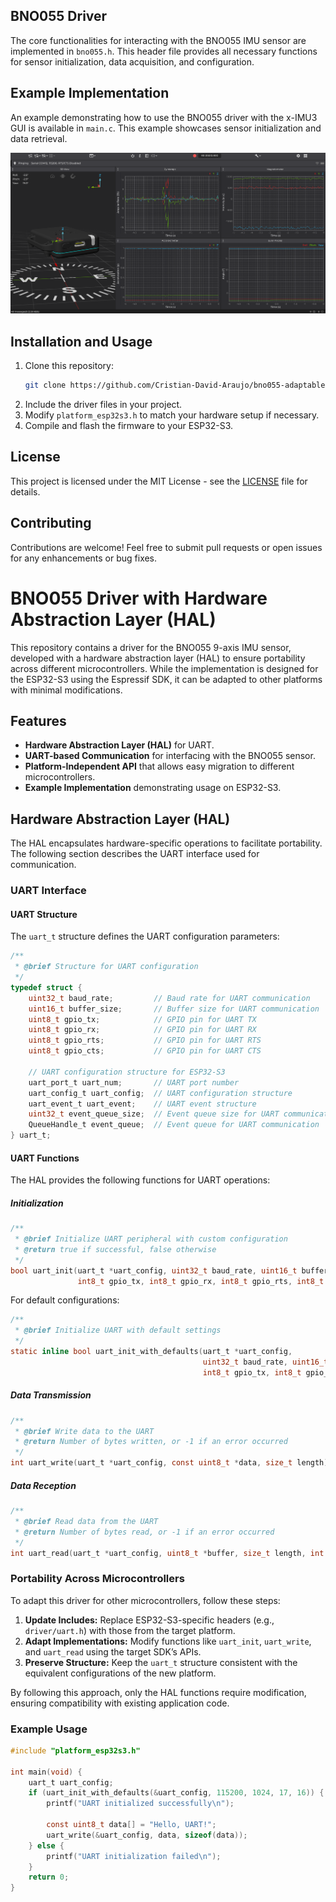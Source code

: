 ## BNO055 Driver
The core functionalities for interacting with the BNO055 IMU sensor are implemented in `bno055.h`. This header file provides all necessary functions for sensor initialization, data acquisition, and configuration.

## Example Implementation
An example demonstrating how to use the BNO055 driver with the x-IMU3 GUI is available in `main.c`. This example showcases sensor initialization and data retrieval.

![Example Usage with x-IMU3 GUI](img/image.png)

## Installation and Usage
1. Clone this repository:
   ```sh
   git clone https://github.com/Cristian-David-Araujo/bno055-adaptable-driver.git
   ```
2. Include the driver files in your project.
3. Modify `platform_esp32s3.h` to match your hardware setup if necessary.
4. Compile and flash the firmware to your ESP32-S3.

## License
This project is licensed under the MIT License - see the [LICENSE](LICENSE) file for details.

## Contributing
Contributions are welcome! Feel free to submit pull requests or open issues for any enhancements or bug fixes.


# BNO055 Driver with Hardware Abstraction Layer (HAL)

This repository contains a driver for the BNO055 9-axis IMU sensor, developed with a hardware abstraction layer (HAL) to ensure portability across different microcontrollers. While the implementation is designed for the ESP32-S3 using the Espressif SDK, it can be adapted to other platforms with minimal modifications.

## Features
- **Hardware Abstraction Layer (HAL)** for UART.
- **UART-based Communication** for interfacing with the BNO055 sensor.
- **Platform-Independent API** that allows easy migration to different microcontrollers.
- **Example Implementation** demonstrating usage on ESP32-S3.

## Hardware Abstraction Layer (HAL)
The HAL encapsulates hardware-specific operations to facilitate portability. The following section describes the UART interface used for communication.

### UART Interface
#### UART Structure
The `uart_t` structure defines the UART configuration parameters:
```c
/**
 * @brief Structure for UART configuration
 */
typedef struct {
    uint32_t baud_rate;         // Baud rate for UART communication
    uint16_t buffer_size;       // Buffer size for UART communication
    uint8_t gpio_tx;            // GPIO pin for UART TX
    uint8_t gpio_rx;            // GPIO pin for UART RX
    uint8_t gpio_rts;           // GPIO pin for UART RTS
    uint8_t gpio_cts;           // GPIO pin for UART CTS

    // UART configuration structure for ESP32-S3
    uart_port_t uart_num;       // UART port number
    uart_config_t uart_config;  // UART configuration structure
    uart_event_t uart_event;    // UART event structure
    uint32_t event_queue_size;  // Event queue size for UART communication
    QueueHandle_t event_queue;  // Event queue for UART communication
} uart_t;
```

#### UART Functions
The HAL provides the following functions for UART operations:

##### Initialization
```c
/**
 * @brief Initialize UART peripheral with custom configuration
 * @return true if successful, false otherwise
 */
bool uart_init(uart_t *uart_config, uint32_t baud_rate, uint16_t buffer_size,
               int8_t gpio_tx, int8_t gpio_rx, int8_t gpio_rts, int8_t gpio_cts);
```
For default configurations:
```c
/**
 * @brief Initialize UART with default settings
 */
static inline bool uart_init_with_defaults(uart_t *uart_config,
                                           uint32_t baud_rate, uint16_t buffer_size,
                                           int8_t gpio_tx, int8_t gpio_rx);
```

##### Data Transmission
```c
/**
 * @brief Write data to the UART
 * @return Number of bytes written, or -1 if an error occurred
 */
int uart_write(uart_t *uart_config, const uint8_t *data, size_t length);
```

##### Data Reception
```c
/**
 * @brief Read data from the UART
 * @return Number of bytes read, or -1 if an error occurred
 */
int uart_read(uart_t *uart_config, uint8_t *buffer, size_t length, int timeout_ms);
```

### Portability Across Microcontrollers
To adapt this driver for other microcontrollers, follow these steps:
1. **Update Includes:** Replace ESP32-S3-specific headers (e.g., `driver/uart.h`) with those from the target platform.
2. **Adapt Implementations:** Modify functions like `uart_init`, `uart_write`, and `uart_read` using the target SDK’s APIs.
3. **Preserve Structure:** Keep the `uart_t` structure consistent with the equivalent configurations of the new platform.

By following this approach, only the HAL functions require modification, ensuring compatibility with existing application code.

### Example Usage
```c
#include "platform_esp32s3.h"

int main(void) {
    uart_t uart_config;
    if (uart_init_with_defaults(&uart_config, 115200, 1024, 17, 16)) {
        printf("UART initialized successfully\n");
        
        const uint8_t data[] = "Hello, UART!";
        uart_write(&uart_config, data, sizeof(data));
    } else {
        printf("UART initialization failed\n");
    }
    return 0;
}
```